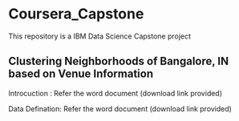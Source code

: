 # Coursera_Capstone
This repository is a IBM Data Science Capstone project
 
## Clustering Neighborhoods of Bangalore, IN based on Venue Information

Introcuction : Refer the word document (download link provided)

Data Defination: Refer the word document (download link provided)
